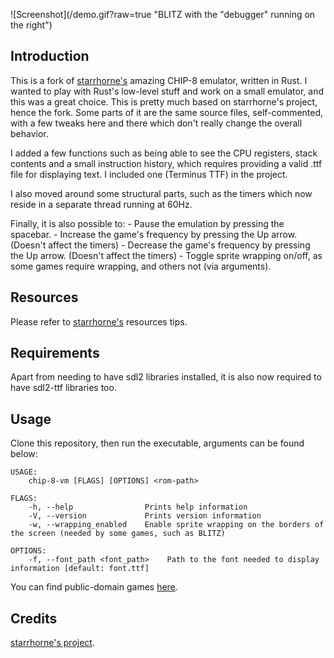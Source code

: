 ![Screenshot](/demo.gif?raw=true "BLITZ with the "debugger" running on the right")

## Introduction

This is a fork of [starrhorne's](https://github.com/starrhorne/chip8-rust) amazing CHIP-8 emulator, written in Rust.
I wanted to play with Rust's low-level stuff and work on a small emulator, and this was a great choice. 
This is pretty much based on starrhorne's project, hence the fork. 
Some parts of it are the same source files, self-commented, with a few tweaks here and there which don't really change the overall behavior.

I added a few functions such as being able to see the CPU registers, stack contents and a small instruction history,
which requires providing a valid .ttf file for displaying text. I included one (Terminus TTF) in the project.

I also moved around some structural parts, such as the timers which now reside in a separate thread running at 60Hz.

Finally, it is also possible to:
    - Pause the emulation by pressing the spacebar.
    - Increase the game's frequency by pressing the Up arrow. (Doesn't affect the timers)
    - Decrease the game's frequency by pressing the Up arrow. (Doesn't affect the timers)
    - Toggle sprite wrapping on/off, as some games require wrapping, and others not (via arguments).

## Resources

Please refer to [starrhorne's](https://github.com/starrhorne/chip8-rust) resources tips.

## Requirements

Apart from needing to have sdl2 libraries installed, it is also now required to have sdl2-ttf libraries too.

## Usage

Clone this repository, then run the executable, arguments can be found below:

```
USAGE:
    chip-8-vm [FLAGS] [OPTIONS] <rom-path>

FLAGS:
    -h, --help                Prints help information
    -V, --version             Prints version information
    -w, --wrapping_enabled    Enable sprite wrapping on the borders of the screen (needed by some games, such as BLITZ)

OPTIONS:
    -f, --font_path <font_path>    Path to the font needed to display information [default: font.ttf]

```

You can find public-domain games [here](https://www.zophar.net/pdroms/chip8/chip-8-games-pack.html). 


## Credits

[starrhorne's project](https://github.com/starrhorne/chip8-rust).
